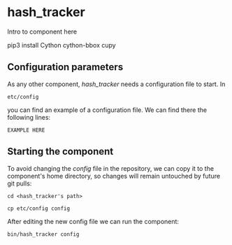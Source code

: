 # hash_tracker
Intro to component here

pip3 install Cython cython-bbox cupy

## Configuration parameters
As any other component, *hash_tracker* needs a configuration file to start. In
```
etc/config
```
you can find an example of a configuration file. We can find there the following lines:
```
EXAMPLE HERE
```

## Starting the component
To avoid changing the *config* file in the repository, we can copy it to the component's home directory, so changes will remain untouched by future git pulls:

```
cd <hash_tracker's path> 
```
```
cp etc/config config
```

After editing the new config file we can run the component:

```
bin/hash_tracker config
```
